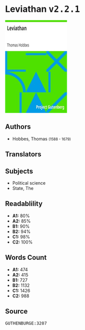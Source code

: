 # Leviathan <kbd>v2.2.1</kbd>

![](./cover.medium.jpg "")

## Authors


 - Hobbes, Thomas <small>(1588 - 1679)</small>

## Translators



## Subjects


 - Political science
 - State, The

## Readablility


 - **A1:** 80%
 - **A2:** 85%
 - **B1:** 90%
 - **B2:** 94%
 - **C1:** 98%
 - **C2:** 100%

## Words Count


 - **A1:** 474
 - **A2:** 415
 - **B1:** 727
 - **B2:** 1132
 - **C1:** 1426
 - **C2:** 988

## Source


<kbd>GUTHENBURGE:3207</kbd>
